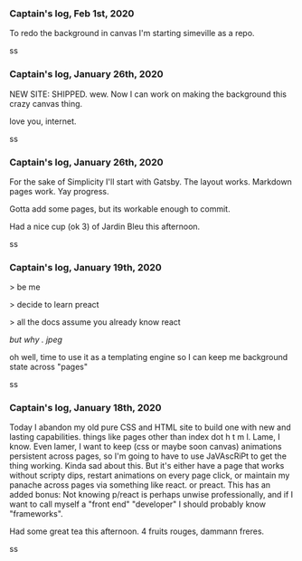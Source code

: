 
### Captain's log, Feb 1st, 2020

To redo the background in canvas I'm starting simeville as a repo.

ss

### Captain's log, January 26th, 2020

NEW SITE: SHIPPED. wew. Now I can work on making the background this crazy canvas thing.

love you, internet.

ss

### Captain's log, January 26th, 2020

For the sake of Simplicity I'll start with Gatsby. The layout works. Markdown pages work. Yay progress.

Gotta add some pages, but its workable enough to commit.

Had a nice cup (ok 3) of Jardin Bleu this afternoon.

ss

### Captain's log, January 19th, 2020

\> be me

\> decide to learn preact

\> all the docs assume you already know react

*but why . jpeg*

oh well, time to use it as a templating engine so I can keep me background state across "pages"

ss

### Captain's log, January 18th, 2020

Today I abandon my old pure CSS and HTML site to build one with new and lasting capabilities. things like pages other than index dot h t m l. Lame, I know. Even lamer, I want to keep (css or maybe soon canvas) animations persistent across pages, so I'm going to have to use JaVAscRiPt to get the thing working. Kinda sad about this. But it's either have a page that works without scripty dips, restart animations on every page click, or maintain my panache across pages via something like react. or preact. This has an added bonus: Not knowing p/react is perhaps unwise professionally, and if I want to call myself a "front end" "developer" I should probably know "frameworks".

Had some great tea this afternoon. 4 fruits rouges, dammann freres.

ss
